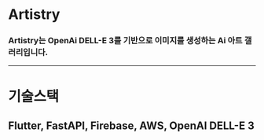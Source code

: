# Artistry
### Artistry는 OpenAi DELL-E 3를 기반으로 이미지를 생성하는 Ai 아트 갤러리입니다.
---
# 기술스택
## Flutter, FastAPI, Firebase, AWS, OpenAI DELL-E 3
